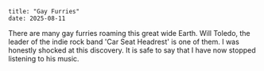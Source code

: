 ```
title: "Gay Furries"
date: 2025-08-11
```
There are many gay furries roaming this great wide Earth. Will Toledo, the leader of the indie rock band 'Car Seat Headrest' is one of them. I was honestly shocked at this discovery. It is safe to say that I have now stopped listening to his music.

